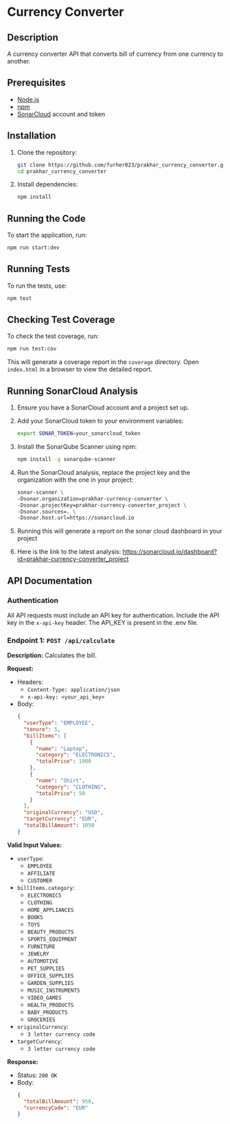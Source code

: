# Currency Converter

## Description
A currency converter API that converts bill of currency from one currency to another.

## Prerequisites
- [Node.js](https://nodejs.org/)
- [npm](https://www.npmjs.com/)
- [SonarCloud](https://sonarcloud.io/) account and token

## Installation
1. Clone the repository:
    ```sh
    git clone https://github.com/furher023/prakhar_currency_converter.git
    cd prakhar_currency_converter
    ```

2. Install dependencies:
    ```sh
    npm install
    ```

## Running the Code
To start the application, run:
```sh
npm run start:dev
```

## Running Tests
To run the tests, use:
```sh
npm test
```

## Checking Test Coverage
To check the test coverage, run:
```sh
npm run test:cov
```

This will generate a coverage report in the `coverage` directory. Open `index.html` in a browser to view the detailed report.

## Running SonarCloud Analysis
1. Ensure you have a SonarCloud account and a project set up.
2. Add your SonarCloud token to your environment variables:
    ```sh
    export SONAR_TOKEN=your_sonarcloud_token
    ```
3. Install the SonarQube Scanner using npm:
    ```sh
    npm install -g sonarqube-scanner
    ```
4. Run the SonarCloud analysis, replace the project key and the organization with the one in your project:
    ```sh
    sonar-scanner \
    -Dsonar.organization=prakhar-currency-converter \
    -Dsonar.projectKey=prakhar-currency-converter_project \
    -Dsonar.sources=. \
    -Dsonar.host.url=https://sonarcloud.io 
    ```
5. Running this will generate a report on the sonar cloud dashboard in your project

6. Here is the link to the latest analysis: https://sonarcloud.io/dashboard?id=prakhar-currency-converter_project

## API Documentation

### Authentication
All API requests must include an API key for authentication. Include the API key in the `x-api-key` header. The API_KEY is present in the .env file.

### Endpoint 1: `POST /api/calculate`
**Description:** Calculates the bill.

**Request:**
- Headers: 
  - `Content-Type: application/json`
  - `x-api-key: <your_api_key>`
- Body:
  ```json
  {
    "userType": "EMPLOYEE",
    "tenure": 5,
    "billItems": [
      {
        "name": "Laptop",
        "category": "ELECTRONICS",
        "totalPrice": 1000
      },
      {
        "name": "Shirt",
        "category": "CLOTHING",
        "totalPrice": 50
      }
    ],
    "originalCurrency": "USD",
    "targetCurrency": "EUR",
    "totalBillAmount": 1050
  }
  ```
**Valid Input Values:**
- `userType`: 
  - `EMPLOYEE`
  - `AFFILIATE`
  - `CUSTOMER`
- `billItems.category`: 
  - `ELECTRONICS`
  - `CLOTHING`
  - `HOME_APPLIANCES`
  - `BOOKS`
  - `TOYS`
  - `BEAUTY_PRODUCTS`
  - `SPORTS_EQUIPMENT`
  - `FURNITURE`
  - `JEWELRY`
  - `AUTOMOTIVE`
  - `PET_SUPPLIES`
  - `OFFICE_SUPPLIES`
  - `GARDEN_SUPPLIES`
  - `MUSIC_INSTRUMENTS`
  - `VIDEO_GAMES`
  - `HEALTH_PRODUCTS`
  - `BABY_PRODUCTS`
  - `GROCERIES`
- `originalCurrency`: 
  - `3 letter currency code`
- `targetCurrency`: 
  - `3 letter currency code`

**Response:**
- Status: `200 OK`
- Body:
  ```json
  {
    "totalBillAmount": 950,
    "currencyCode": "EUR"
  }
  ```